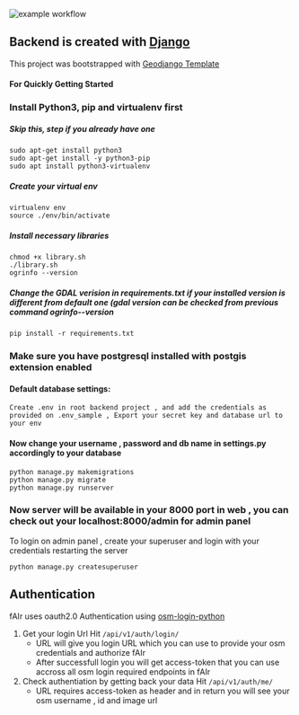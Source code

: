 ![example workflow](https://github.com/omranlm/TDB/actions/workflows/backend_build.yml/badge.svg)

## Backend is created with [Django](https://www.djangoproject.com/)
This project was bootstrapped with  [Geodjango Template](https://github.com/itskshitiz321/geodjangotemplate.git)
#### For Quickly Getting Started
### Install Python3, pip and virtualenv first
##### Skip this, step if you already have one

    sudo apt-get install python3
    sudo apt-get install -y python3-pip
    sudo apt install python3-virtualenv
##### Create your virtual env
    virtualenv env
    source ./env/bin/activate
##### Install necessary libraries
    chmod +x library.sh
    ./library.sh
    ogrinfo --version
##### Change the GDAL verision in requirements.txt if your installed version is different from default one (gdal version can be checked from previous command ogrinfo--version
    pip install -r requirements.txt

### Make sure you have postgresql installed with postgis extension enabled


#### Default database settings: 
    Create .env in root backend project , and add the credentials as provided on .env_sample , Export your secret key and database url to your env
#### Now change your username , password and db name in settings.py accordingly to your database
    python manage.py makemigrations
    python manage.py migrate
    python manage.py runserver
### Now server will be available in your 8000 port in web , you can check out your localhost:8000/admin for admin panel 
To login on admin panel , create your superuser and login with your credentials restarting the server

    python manage.py createsuperuser

## Authentication 
fAIr uses oauth2.0 Authentication using [osm-login-python](https://github.com/kshitijrajsharma/osm-login-python)
1. Get your login Url
    Hit ```/api/v1/auth/login/ ```
    - URL will give you login URL which you can use to provide your osm credentials and authorize fAIr 
    - After successfull login  you will get access-token that you can use accross all osm login required endpoints in fAIr
2. Check authentiation by getting back your data 
    Hit ```/api/v1/auth/me/```
    - URL requires access-token as header and in return you will see your osm username , id and image url 
